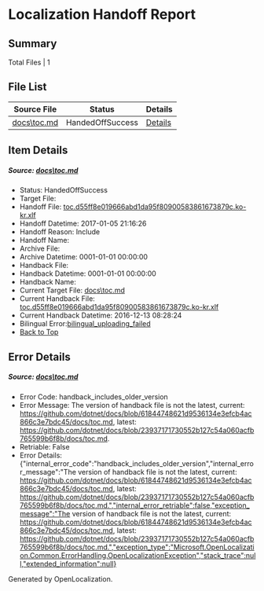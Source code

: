 # <a name='report-top'></a> Localization Handoff Report

## Summary
 Total Files | 1

## File List
 Source File | Status | Details 
 ----------- | ------ | ------- 
 [docs\toc.md](https://github.com/dotnet/docs/blob/23937171730552b127c54a060acfb765599b6f8b/docs/toc.md) | HandedOffSuccess | [Details](#0d2ef5eb2d8f55f61a38d04b6ca82316c5d2f13a3412)

## Item Details
##### <a name='0d2ef5eb2d8f55f61a38d04b6ca82316c5d2f13a3412'></a> Source: [docs\toc.md](https://github.com/dotnet/docs/blob/23937171730552b127c54a060acfb765599b6f8b/docs/toc.md)
* Status: HandedOffSuccess
* Target File: 
* Handoff File: [toc.d55ff8e019666abd1da95f80900583861673879c.ko-kr.xlf](https://github.com/dotnet/docs.handoff/blob/298f6465cf9bfffa7be90e6a88a2d698d7a421fc/ol-handoff/dotnet/docs.ko-kr/master/ht-p1/toc.d55ff8e019666abd1da95f80900583861673879c.ko-kr.xlf)
* Handoff Datetime: 2017-01-05 21:16:26
* Handoff Reason: Include
* Handoff Name: 
* Archive File: 
* Archive Datetime: 0001-01-01 00:00:00
* Handback File: 
* Handback Datetime: 0001-01-01 00:00:00
* Handback Name: 
* Current Target File: [docs\toc.md](https://github.com/dotnet/docs.ko-kr/blob/dcd922a742a5714cf5240d0db1e614f90d3a6560/docs/toc.md)
* Current Handback File: [toc.d55ff8e019666abd1da95f80900583861673879c.ko-kr.xlf](https://github.com/dotnet/docs.handback/blob/64dce9c30393b7035070cc33c7dfa0160bec177e/ol-handback/dotnet/docs.ko-kr/master/ht-p1/toc.d55ff8e019666abd1da95f80900583861673879c.ko-kr.xlf)
* Current Handback Datetime: 2016-12-13 08:28:24
* Bilingual Error:[bilingual_uploading_failed](#0d2ef5eb2d8f55f61a38d04b6ca82316c5d2f13a3412bilingual_uploading_failed)
* [Back to Top](#report-top)


## Error Details
##### <a name='0d2ef5eb2d8f55f61a38d04b6ca82316c5d2f13a3412handback_includes_older_version'></a> Source: [docs\toc.md](#0d2ef5eb2d8f55f61a38d04b6ca82316c5d2f13a3412)
* Error Code: handback_includes_older_version
* Error Message: The version of handback file is not the latest, current: https://github.com/dotnet/docs/blob/61844748621d9536134e3efcb4ac866c3e7bdc45/docs/toc.md, latest: https://github.com/dotnet/docs/blob/23937171730552b127c54a060acfb765599b6f8b/docs/toc.md.
* Retriable: False
* Error Details: {"internal_error_code":"handback_includes_older_version","internal_error_message":"The version of handback file is not the latest, current: https://github.com/dotnet/docs/blob/61844748621d9536134e3efcb4ac866c3e7bdc45/docs/toc.md, latest: https://github.com/dotnet/docs/blob/23937171730552b127c54a060acfb765599b6f8b/docs/toc.md.","internal_error_retriable":false,"exception_message":"The version of handback file is not the latest, current: https://github.com/dotnet/docs/blob/61844748621d9536134e3efcb4ac866c3e7bdc45/docs/toc.md, latest: https://github.com/dotnet/docs/blob/23937171730552b127c54a060acfb765599b6f8b/docs/toc.md.","exception_type":"Microsoft.OpenLocalization.Common.ErrorHandling.OpenLocalizationException","stack_trace":null,"extended_information":null}


Generated by OpenLocalization.
